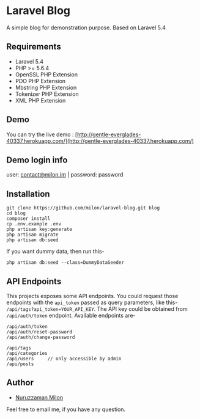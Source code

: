 # Laravel Blog

A simple blog for demonstration purpose. Based on Laravel 5.4

## Requirements

- Laravel 5.4
- PHP >= 5.6.4
- OpenSSL PHP Extension
- PDO PHP Extension
- Mbstring PHP Extension
- Tokenizer PHP Extension
- XML PHP Extension

## Demo

You can try the live demo : [http://gentle-everglades-40337.herokuapp.com/](http://gentle-everglades-40337.herokuapp.com/)

## Demo login info

user: contact@milon.im | password: password


## Installation

```
git clone https://github.com/milon/laravel-blog.git blog
cd blog
composer install
cp .env.example .env
php artisan key:generate
php artisan migrate
php artisan db:seed
```

If you want dummy data, then run this-

```
php artisan db:seed --class=DummyDataSeeder
```

## API Endpoints

This projects exposes some API endpoints. You could request those endpoints with the `api_token` passed as query parameters, like this- `/api/tags?api_token=YOUR_API_KEY`. The API key could be obtained from `/api/auth/token` endpoint. Available endpoints are-

```
/api/auth/token
/api/auth/reset-password
/api/auth/change-password

/api/tags
/api/categories
/api/users     // only accessible by admin
/api/posts
```

## Author

- [Nuruzzaman Milon](https://milon.im)

Feel free to email me, if you have any question.

